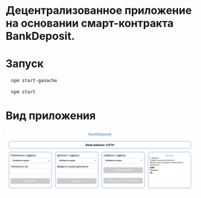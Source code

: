 # Децентрализованное приложение на основании смарт-контракта BankDeposit.

# Запуск
``` 
  npm start-ganache
```
``` 
  npm start
```
#  Вид приложения

 <img alt="Скриншот приложения" src="./media/screenshot.png"/>
